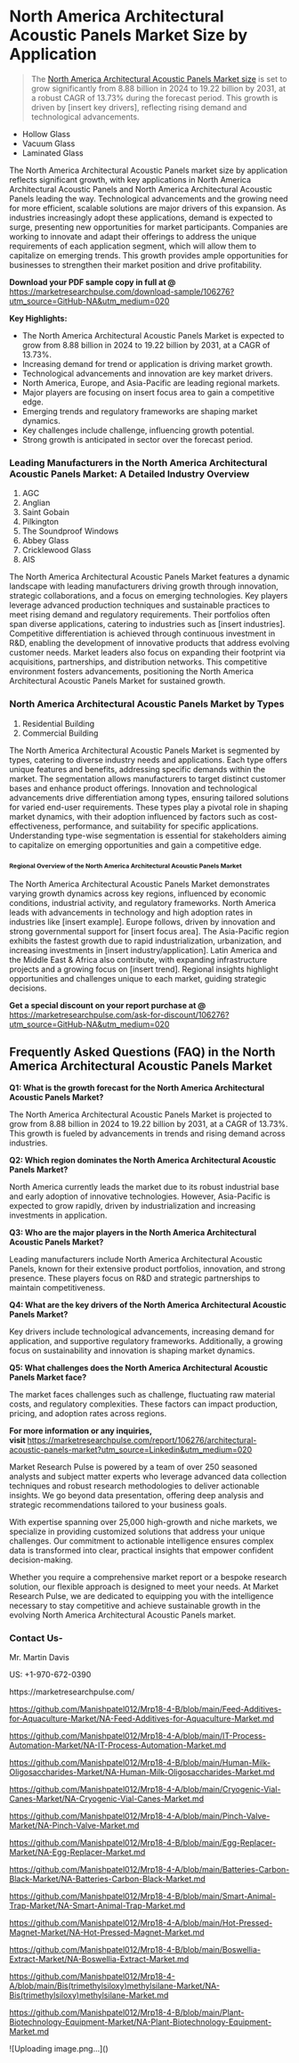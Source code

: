 <h1>North America Architectural Acoustic Panels Market&nbsp;Size by Application</h1><blockquote><p>The <a href="https://marketresearchpulse.com/download-sample/106276?utm_source=GitHub-NA&amp;utm_medium=020">North America Architectural Acoustic Panels Market size</a> is set to grow significantly from 8.88 billion in 2024 to 19.22 billion by 2031, at a robust CAGR of 13.73% during the forecast period. This growth is driven by [insert key drivers], reflecting rising demand and technological advancements.</p></blockquote><ul><li>Hollow Glass<li> Vacuum Glass<li> Laminated Glass</li></ul><p>The North America Architectural Acoustic Panels market size by application reflects significant growth, with key applications in North America Architectural Acoustic Panels and North America Architectural Acoustic Panels leading the way. Technological advancements and the growing need for more efficient, scalable solutions are major drivers of this expansion. As industries increasingly adopt these applications, demand is expected to surge, presenting new opportunities for market participants. Companies are working to innovate and adapt their offerings to address the unique requirements of each application segment, which will allow them to capitalize on emerging trends. This growth provides ample opportunities for businesses to strengthen their market position and drive profitability.</p><p><strong>Download your PDF sample copy in full at @ </strong><a href="https://marketresearchpulse.com/download-sample/106276?utm_source=GitHub-NA&amp;utm_medium=020">https://marketresearchpulse.com/download-sample/106276?utm_source=GitHub-NA&amp;utm_medium=020</a></p><p><strong>Key Highlights: </strong></p><ul><li>The North America Architectural Acoustic Panels Market is expected to grow from 8.88 billion in 2024 to 19.22 billion by 2031, at a CAGR of 13.73%.</li><li>Increasing demand for trend or application is driving market growth.</li><li>Technological advancements and innovation are key market drivers.</li><li>North America, Europe, and Asia-Pacific are leading regional markets.</li><li>Major players are focusing on insert focus area to gain a competitive edge.</li><li>Emerging trends and regulatory frameworks are shaping market dynamics.</li><li>Key challenges include challenge, influencing growth potential.</li><li>Strong growth is anticipated in sector over the forecast period.</li></ul><h3>Leading Manufacturers in the North America Architectural Acoustic Panels Market: A Detailed Industry Overview</h3><ol><li>AGC</li><li>Anglian</li><li>Saint Gobain</li><li>Pilkington</li><li>The Soundproof Windows</li><li>Abbey Glass</li><li>Cricklewood Glass</li><li>AIS</li></ol><div class="flex max-w-full flex-col flex-grow"><div class="min-h-8 text-message flex w-full flex-col items-end gap-2 whitespace-normal break-words [.text-message+&amp;]:mt-5" dir="auto" data-message-author-role="assistant" data-message-id="fd8432e4-4910-450d-b182-61b7bfb0a01f" data-message-model-slug="gpt-4o"><div class="flex w-full flex-col gap-1 empty:hidden first:pt-[3px]"><div class="markdown prose w-full break-words dark:prose-invert light"><p>The North America Architectural Acoustic Panels Market features a dynamic landscape with leading manufacturers driving growth through innovation, strategic collaborations, and a focus on emerging technologies. Key players leverage advanced production techniques and sustainable practices to meet rising demand and regulatory requirements. Their portfolios often span diverse applications, catering to industries such as [insert industries]. Competitive differentiation is achieved through continuous investment in R&amp;D, enabling the development of innovative products that address evolving customer needs. Market leaders also focus on expanding their footprint via acquisitions, partnerships, and distribution networks. This competitive environment fosters advancements, positioning the North America Architectural Acoustic Panels Market for sustained growth.</p></div></div></div></div><h3>North America Architectural Acoustic Panels Market by Types</h3><ol><li>Residential Building<li> Commercial Building</li></ol><div class="flex max-w-full flex-col flex-grow"><div class="min-h-8 text-message flex w-full flex-col items-end gap-2 whitespace-normal break-words [.text-message+&amp;]:mt-5" dir="auto" data-message-author-role="assistant" data-message-id="084470be-0bb7-4664-bddf-5156b4f41249" data-message-model-slug="gpt-4o-mini"><div class="flex w-full flex-col gap-1 empty:hidden first:pt-[3px]"><div class="markdown prose w-full break-words dark:prose-invert light"><p>The North America Architectural Acoustic Panels Market is segmented by types, catering to diverse industry needs and applications. Each type offers unique features and benefits, addressing specific demands within the market. The segmentation allows manufacturers to target distinct customer bases and enhance product offerings. Innovation and technological advancements drive differentiation among types, ensuring tailored solutions for varied end-user requirements. These types play a pivotal role in shaping market dynamics, with their adoption influenced by factors such as cost-effectiveness, performance, and suitability for specific applications. Understanding type-wise segmentation is essential for stakeholders aiming to capitalize on emerging opportunities and gain a competitive edge.</p></div></div></div></div><h3><span style="font-size: 11px;">Regional Overview of the North America Architectural Acoustic Panels Market</span></h3><div class="flex max-w-full flex-col flex-grow"><div class="min-h-8 text-message flex w-full flex-col items-end gap-2 whitespace-normal break-words [.text-message+&amp;]:mt-5" dir="auto" data-message-author-role="assistant" data-message-id="e9038762-ce64-4e30-91c9-9bd413514231" data-message-model-slug="gpt-4o-mini"><div class="flex w-full flex-col gap-1 empty:hidden first:pt-[3px]"><div class="markdown prose w-full break-words dark:prose-invert light"><p>The North America Architectural Acoustic Panels Market demonstrates varying growth dynamics across key regions, influenced by economic conditions, industrial activity, and regulatory frameworks. North America leads with advancements in technology and high adoption rates in industries like [insert example]. Europe follows, driven by innovation and strong governmental support for [insert focus area]. The Asia-Pacific region exhibits the fastest growth due to rapid industrialization, urbanization, and increasing investments in [insert industry/application]. Latin America and the Middle East &amp; Africa also contribute, with expanding infrastructure projects and a growing focus on [insert trend]. Regional insights highlight opportunities and challenges unique to each market, guiding strategic decisions.</p></div></div></div></div><p><strong>Get a special discount on your report purchase at @ </strong><a href="https://marketresearchpulse.com/ask-for-discount/106276?utm_source=GitHub-NA&amp;utm_medium=020">https://marketresearchpulse.com/ask-for-discount/106276?utm_source=GitHub-NA&amp;utm_medium=020</a></p><h2>Frequently Asked Questions (FAQ) in the North America Architectural Acoustic Panels Market</h2><p><strong>Q1: What is the growth forecast for the North America Architectural Acoustic Panels Market?</strong></p><p>The North America Architectural Acoustic Panels Market is projected to grow from 8.88 billion in 2024 to 19.22 billion by 2031, at a CAGR of 13.73%. This growth is fueled by advancements in trends and rising demand across industries.</p><p><strong>Q2: Which region dominates the North America Architectural Acoustic Panels Market?</strong></p><p>North America currently leads the market due to its robust industrial base and early adoption of innovative technologies. However, Asia-Pacific is expected to grow rapidly, driven by industrialization and increasing investments in application.</p><p><strong>Q3: Who are the major players in the North America Architectural Acoustic Panels Market?</strong></p><p>Leading manufacturers include North America Architectural Acoustic Panels, known for their extensive product portfolios, innovation, and strong presence. These players focus on R&amp;D and strategic partnerships to maintain competitiveness.</p><p><strong>Q4: What are the key drivers of the North America Architectural Acoustic Panels Market?</strong></p><p>Key drivers include technological advancements, increasing demand for application, and supportive regulatory frameworks. Additionally, a growing focus on sustainability and innovation is shaping market dynamics.</p><p><strong>Q5: What challenges does the North America Architectural Acoustic Panels Market face?</strong></p><p>The market faces challenges such as challenge, fluctuating raw material costs, and regulatory complexities. These factors can impact production, pricing, and adoption rates across regions.</p><p><strong>For more information or any inquiries, visit&nbsp;</strong><a href="https://marketresearchpulse.com/report/106276/architectural-acoustic-panels-market?utm_source=Linkedin&utm_medium=020">https://marketresearchpulse.com/report/106276/architectural-acoustic-panels-market?utm_source=Linkedin&utm_medium=020</a></p><p>Market Research Pulse is powered by a team of over 250 seasoned analysts and subject matter experts who leverage advanced data collection techniques and robust research methodologies to deliver actionable insights. We go beyond data presentation, offering deep analysis and strategic recommendations tailored to your business goals.</p><p>With expertise spanning over 25,000 high-growth and niche markets, we specialize in providing customized solutions that address your unique challenges. Our commitment to actionable intelligence ensures complex data is transformed into clear, practical insights that empower confident decision-making.</p><p>Whether you require a comprehensive market report or a bespoke research solution, our flexible approach is designed to meet your needs. At Market Research Pulse, we are dedicated to equipping you with the intelligence necessary to stay competitive and achieve sustainable growth in the evolving North America Architectural Acoustic Panels market.</p><h3><strong>Contact Us-</strong></h3><p>Mr. Martin Davis</p><p>US: +1-970-672-0390</p><p>https://marketresearchpulse.com/</p><p><a href="https://github.com/Manishpatel012/Mrp18-4-B/blob/main/Feed-Additives-for-Aquaculture-Market/NA-Feed-Additives-for-Aquaculture-Market.md">https://github.com/Manishpatel012/Mrp18-4-B/blob/main/Feed-Additives-for-Aquaculture-Market/NA-Feed-Additives-for-Aquaculture-Market.md</a></p><p><a href="https://github.com/Manishpatel012/Mrp18-4-A/blob/main/IT-Process-Automation-Market/NA-IT-Process-Automation-Market.md">https://github.com/Manishpatel012/Mrp18-4-A/blob/main/IT-Process-Automation-Market/NA-IT-Process-Automation-Market.md</a></p><p><a href="https://github.com/Manishpatel012/Mrp18-4-B/blob/main/Human-Milk-Oligosaccharides-Market/NA-Human-Milk-Oligosaccharides-Market.md">https://github.com/Manishpatel012/Mrp18-4-B/blob/main/Human-Milk-Oligosaccharides-Market/NA-Human-Milk-Oligosaccharides-Market.md</a></p><p><a href="https://github.com/Manishpatel012/Mrp18-4-A/blob/main/Cryogenic-Vial-Canes-Market/NA-Cryogenic-Vial-Canes-Market.md">https://github.com/Manishpatel012/Mrp18-4-A/blob/main/Cryogenic-Vial-Canes-Market/NA-Cryogenic-Vial-Canes-Market.md</a></p><p><a href="https://github.com/Manishpatel012/Mrp18-4-A/blob/main/Pinch-Valve-Market/NA-Pinch-Valve-Market.md">https://github.com/Manishpatel012/Mrp18-4-A/blob/main/Pinch-Valve-Market/NA-Pinch-Valve-Market.md</a></p><p><a href="https://github.com/Manishpatel012/Mrp18-4-B/blob/main/Egg-Replacer-Market/NA-Egg-Replacer-Market.md">https://github.com/Manishpatel012/Mrp18-4-B/blob/main/Egg-Replacer-Market/NA-Egg-Replacer-Market.md</a></p><p><a href="https://github.com/Manishpatel012/Mrp18-4-A/blob/main/Batteries-Carbon-Black-Market/NA-Batteries-Carbon-Black-Market.md">https://github.com/Manishpatel012/Mrp18-4-A/blob/main/Batteries-Carbon-Black-Market/NA-Batteries-Carbon-Black-Market.md</a></p><p><a href="https://github.com/Manishpatel012/Mrp18-4-B/blob/main/Smart-Animal-Trap-Market/NA-Smart-Animal-Trap-Market.md">https://github.com/Manishpatel012/Mrp18-4-B/blob/main/Smart-Animal-Trap-Market/NA-Smart-Animal-Trap-Market.md</a></p><p><a href="https://github.com/Manishpatel012/Mrp18-4-A/blob/main/Hot-Pressed-Magnet-Market/NA-Hot-Pressed-Magnet-Market.md">https://github.com/Manishpatel012/Mrp18-4-A/blob/main/Hot-Pressed-Magnet-Market/NA-Hot-Pressed-Magnet-Market.md</a></p><p><a href="https://github.com/Manishpatel012/Mrp18-4-B/blob/main/Boswellia-Extract-Market/NA-Boswellia-Extract-Market.md">https://github.com/Manishpatel012/Mrp18-4-B/blob/main/Boswellia-Extract-Market/NA-Boswellia-Extract-Market.md</a></p><p><a href="https://github.com/Manishpatel012/Mrp18-4-A/blob/main/Bis(trimethylsiloxy)methylsilane-Market/NA-Bis(trimethylsiloxy)methylsilane-Market.md">https://github.com/Manishpatel012/Mrp18-4-A/blob/main/Bis(trimethylsiloxy)methylsilane-Market/NA-Bis(trimethylsiloxy)methylsilane-Market.md</a></p><p><a href="https://github.com/Manishpatel012/Mrp18-4-B/blob/main/Plant-Biotechnology-Equipment-Market/NA-Plant-Biotechnology-Equipment-Market.md">https://github.com/Manishpatel012/Mrp18-4-B/blob/main/Plant-Biotechnology-Equipment-Market/NA-Plant-Biotechnology-Equipment-Market.md</a></p>
![Uploading image.png…]()
